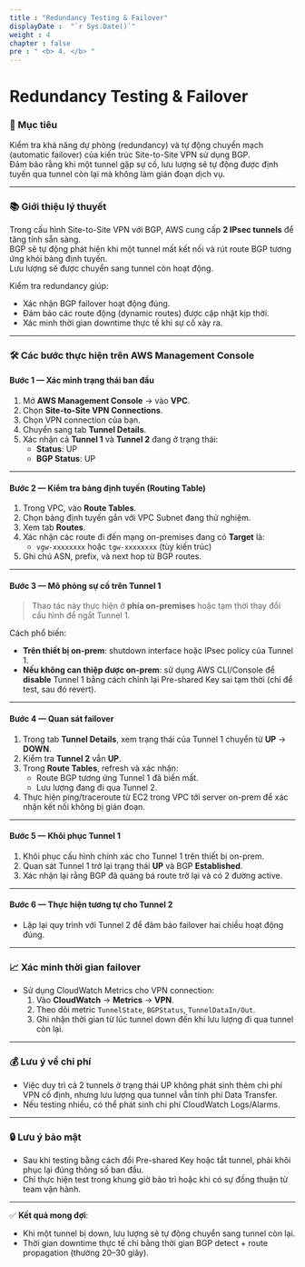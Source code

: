 ```yaml
---
title : "Redundancy Testing & Failover"
displayDate :  "`r Sys.Date()`"
weight : 4
chapter : false
pre : " <b> 4. </b> "
---
```


# Redundancy Testing & Failover

### 🎯 Mục tiêu
Kiểm tra khả năng dự phòng (redundancy) và tự động chuyển mạch (automatic failover) của kiến trúc Site-to-Site VPN sử dụng BGP.  
Đảm bảo rằng khi một tunnel gặp sự cố, lưu lượng sẽ tự động được định tuyến qua tunnel còn lại mà không làm gián đoạn dịch vụ.

---

### 📚 Giới thiệu lý thuyết
Trong cấu hình Site-to-Site VPN với BGP, AWS cung cấp **2 IPsec tunnels** để tăng tính sẵn sàng.  
BGP sẽ tự động phát hiện khi một tunnel mất kết nối và rút route BGP tương ứng khỏi bảng định tuyến.  
Lưu lượng sẽ được chuyển sang tunnel còn hoạt động.

Kiểm tra redundancy giúp:
- Xác nhận BGP failover hoạt động đúng.
- Đảm bảo các route động (dynamic routes) được cập nhật kịp thời.
- Xác minh thời gian downtime thực tế khi sự cố xảy ra.

---

### 🛠 Các bước thực hiện trên AWS Management Console

#### **Bước 1 — Xác minh trạng thái ban đầu**
1. Mở **AWS Management Console** → vào **VPC**.
2. Chọn **Site-to-Site VPN Connections**.
3. Chọn VPN connection của bạn.
4. Chuyển sang tab **Tunnel Details**.
5. Xác nhận cả **Tunnel 1** và **Tunnel 2** đang ở trạng thái:
   - **Status**: UP
   - **BGP Status**: UP

---

#### **Bước 2 — Kiểm tra bảng định tuyến (Routing Table)**
1. Trong VPC, vào **Route Tables**.
2. Chọn bảng định tuyến gắn với VPC Subnet đang thử nghiệm.
3. Xem tab **Routes**.
4. Xác nhận các route đi đến mạng on-premises đang có **Target** là:
   - `vgw-xxxxxxxx` hoặc `tgw-xxxxxxxx` (tùy kiến trúc)
5. Ghi chú ASN, prefix, và next hop từ BGP routes.

---

#### **Bước 3 — Mô phỏng sự cố trên Tunnel 1**
> Thao tác này thực hiện ở **phía on-premises** hoặc tạm thời thay đổi cấu hình để ngắt Tunnel 1.

Cách phổ biến:
- **Trên thiết bị on-prem**: shutdown interface hoặc IPsec policy của Tunnel 1.
- **Nếu không can thiệp được on-prem**: sử dụng AWS CLI/Console để **disable** Tunnel 1 bằng cách chỉnh lại Pre-shared Key sai tạm thời (chỉ để test, sau đó revert).

---

#### **Bước 4 — Quan sát failover**
1. Trong tab **Tunnel Details**, xem trạng thái của Tunnel 1 chuyển từ **UP** → **DOWN**.
2. Kiểm tra **Tunnel 2** vẫn **UP**.
3. Trong **Route Tables**, refresh và xác nhận:
   - Route BGP tương ứng Tunnel 1 đã biến mất.
   - Lưu lượng đang đi qua Tunnel 2.
4. Thực hiện ping/traceroute từ EC2 trong VPC tới server on-prem để xác nhận kết nối không bị gián đoạn.

---

#### **Bước 5 — Khôi phục Tunnel 1**
1. Khôi phục cấu hình chính xác cho Tunnel 1 trên thiết bị on-prem.
2. Quan sát Tunnel 1 trở lại trạng thái **UP** và BGP **Established**.
3. Xác nhận lại rằng BGP đã quảng bá route trở lại và có 2 đường active.

---

#### **Bước 6 — Thực hiện tương tự cho Tunnel 2**
- Lặp lại quy trình với Tunnel 2 để đảm bảo failover hai chiều hoạt động đúng.

---

### 📈 Xác minh thời gian failover
- Sử dụng CloudWatch Metrics cho VPN connection:
  1. Vào **CloudWatch** → **Metrics** → **VPN**.
  2. Theo dõi metric `TunnelState`, `BGPStatus`, `TunnelDataIn/Out`.
  3. Ghi nhận thời gian từ lúc tunnel down đến khi lưu lượng đi qua tunnel còn lại.

---

### 💰 Lưu ý về chi phí
- Việc duy trì cả 2 tunnels ở trạng thái UP không phát sinh thêm chi phí VPN cố định, nhưng lưu lượng qua tunnel vẫn tính phí Data Transfer.
- Nếu testing nhiều, có thể phát sinh chi phí CloudWatch Logs/Alarms.

---

### 🔒 Lưu ý bảo mật
- Sau khi testing bằng cách đổi Pre-shared Key hoặc tắt tunnel, phải khôi phục lại đúng thông số ban đầu.
- Chỉ thực hiện test trong khung giờ bảo trì hoặc khi có sự đồng thuận từ team vận hành.

---

✅ **Kết quả mong đợi**:
- Khi một tunnel bị down, lưu lượng sẽ tự động chuyển sang tunnel còn lại.
- Thời gian downtime thực tế chỉ bằng thời gian BGP detect + route propagation (thường 20–30 giây).
